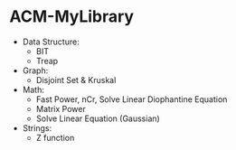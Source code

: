 # ACM-MyLibrary
* Data Structure:
  - BIT
  - Treap
* Graph:
  - Disjoint Set & Kruskal
* Math:
  - Fast Power, nCr, Solve Linear Diophantine Equation
  - Matrix Power
  - Solve Linear Equation (Gaussian)
* Strings:
  - Z function
